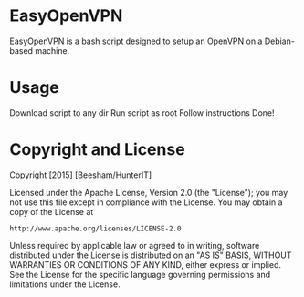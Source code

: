 # EasyOpenVPN
EasyOpenVPN is a bash script designed to setup an OpenVPN on a Debian-based machine.

# Usage
Download script to any dir
Run script as root
Follow instructions
Done!

# Copyright and License
Copyright [2015] [Beesham/HunterIT]

Licensed under the Apache License, Version 2.0 (the "License");
you may not use this file except in compliance with the License.
You may obtain a copy of the License at

    http://www.apache.org/licenses/LICENSE-2.0

Unless required by applicable law or agreed to in writing, software
distributed under the License is distributed on an "AS IS" BASIS,
WITHOUT WARRANTIES OR CONDITIONS OF ANY KIND, either express or implied.
See the License for the specific language governing permissions and
limitations under the License.
